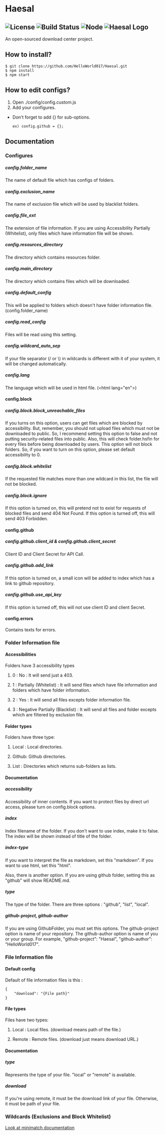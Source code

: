 # Haesal
![License](https://img.shields.io/badge/license-GPLv3-orange.svg?style=flat-square)
![Build Status](https://img.shields.io/travis/HelloWorld017/Haesal.svg?style=flat-square)
![Node](https://img.shields.io/badge/node-v5.1.0-blue.svg?style=flat-square)
![Haesal Logo](https://github.com/HelloWorld017/Haesal/blob/master/public/resources/images/favicon.png)
----
An open-sourced download center project.

## How to install?

```
$ git clone https://github.com/HelloWorld017/Haesal.git
$ npm install
$ npm start
```

## How to edit configs?

1. Open ./config/config.custom.js
2. Add your configures.


* Don't forget to add {} for sub-options.
	```
	ex) config.github = {};
	```

## Documentation
### Configures
##### config.folder_name
The name of default file which has configs of folders.
##### config.exclusion_name
The name of exclusion file which will be used by blacklist folders.
##### config.file_ext
The extension of file information. If you are using Accessibility Partially (Whitelist), only files which have information file will be shown.
##### config.resources_directory
The directory which contains resources folder.
##### config.main_directory
The directory which contains files which will be downloaded.
##### config.default_config
This will be applied to folders which doesn't have folder information file. (config.folder_name)
##### config.read_config
Files will be read using this setting.
##### config.wildcard_auto_sep
If your file separator (/ or &#92;) in wildcards is different with it of your system, it will be changed automatically.
##### config.lang
The language which will be used in html file. (&lt;html lang="en"&gt;)
#### config.block
##### config.block.block_unreachable_files
If you turns on this option, users can get files which are blocked by accessibility.
But, remember, you should not upload files which must not be downloaded to public.
So, I recommend setting this option to false and not putting security-related files into public.
Also, this will check folder.hsfin for every files before being downloaded by users.
This option will not block folders. So, if you want to turn on this option, please set default accessibility to 0.
##### config.block.whitelist
If the requested file matches more than one wildcard in this list, the file will not be blocked.
##### config.block.ignore
If this option is turned on, this will pretend not to exist for requests of blocked files and send 404 Not Found.
If this option is turned off, this will send 403 Forbidden.
#### config.github
##### config.github.client_id & config.github.client_secret
Client ID and Client Secret for API Call.
##### config.github.add_link
If this option is turned on, a small icon will be added to index which has a link to github repository.
##### config.github.use_api_key
If this option is turned off, this will not use client ID and client Secret.
#### config.errors
Contains texts for errors.

### Folder Information file

#### Accessibilities
Folders have 3 accessibility types
1. 0 : No : It will send just a 403.

2. 1 : Partially (Whitelist) : It will send files which have file information and folders which have folder information.

3. 2 : Yes : It will send all files excepts folder information file.

4. 3 : Negative Partially (Blacklist) : It will send all files and folder excepts which are filtered by exclusion file.

#### Folder types
Folders have three type:
1. Local : Local directories.

2. Github: Github directories.

3. List : Directories which returns sub-folders as lists.

#### Documentation
##### accessibility
Accessibility of inner contents. If you want to protect files by direct url access, please turn on config.block options.
##### index
Index filename of the folder. If you don't want to use index, make it to false. The index will be shown instead of title of the folder.
##### index-type
If you want to interpret the file as markdown, set this "markdown". If you want to use html, set this "html".

Also, there is another option. If you are using github folder, setting this as "github" will show README.md.
##### type
The type of the folder. There are three options : "github", "list", "local".
##### github-project, github-author
If you are using GithubFolder, you must set this options.
The github-project option is name of your repository.
The github-author option is name of you or your group.
For example, "github-project": "Haesal", "github-author": "HelloWorld017".

### File Information file

#### Default config
Default of file information files is this :
```
{
	"download": "{File path}"
}
```

#### File types
Files have two types:
1. Local : Local files. (download means path of the file.)

2. Remote : Remote files. (download just means download URL.)

#### Documentation
##### type
Represents the type of your file.
"local" or "remote" is available.
##### download
If you're using remote, it must be the download link of your file.
Otherwise, it must be path of your file.

### Wildcards (Exclusions and Block Whitelist)
[Look at minimatch documentation](https://github.com/isaacs/minimatch)
